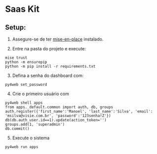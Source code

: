 
# Saas Kit

## Setup:

1. Assegure-se de ter [mise-en-place](https://mise.jdx.dev/) instalado.

2. Entre na pasta do projeto e execute:

```
mise trust
python -m ensurepip
python -m pip install -r requirements.txt
```

3. Defina a senha do dashboard com:

```
py4web set_password
```

4. Crie o primeiro usuário com

```
py4web shell apps
from apps._default.common import auth, db, groups
auth.register({'first_name':'Manoel', 'last_name':'Silva', 'email': 'msilva@visie.com.br', 'password':'123senha!Z'})
db(db.auth_user.id==1).update(action_token='')
groups.add(1, 'superadmin')
db.commit()
````

5. Execute o sistema

```
py4web run apps
```
